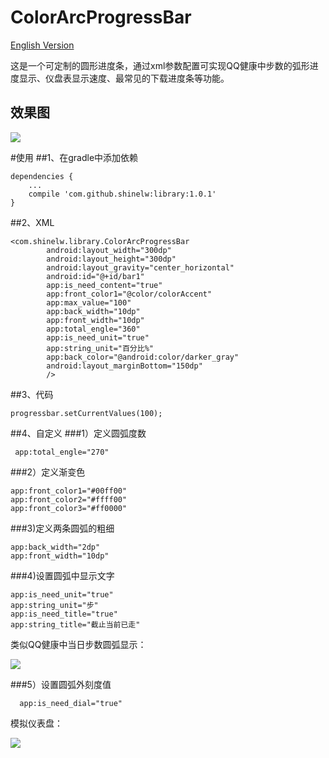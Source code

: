 # ColorArcProgressBar

[English Version](https://github.com/Shinelw/ColorArcProgressBar/blob/master/README_ENGLISH.md)

这是一个可定制的圆形进度条，通过xml参数配置可实现QQ健康中步数的弧形进度显示、仪盘表显示速度、最常见的下载进度条等功能。

## 效果图
 ![](https://raw.githubusercontent.com/Shinelw/ColorArcProgressBar/master/Demo.gif)
 
#使用
##1、在gradle中添加依赖
```
dependencies {
    ...
    compile 'com.github.shinelw:library:1.0.1'
}
```
##2、XML
```
<com.shinelw.library.ColorArcProgressBar
        android:layout_width="300dp"
        android:layout_height="300dp"
        android:layout_gravity="center_horizontal"
        android:id="@+id/bar1"
        app:is_need_content="true"
        app:front_color1="@color/colorAccent"
        app:max_value="100"
        app:back_width="10dp"
        app:front_width="10dp"
        app:total_engle="360"
        app:is_need_unit="true"
        app:string_unit="百分比%"
        app:back_color="@android:color/darker_gray"
        android:layout_marginBottom="150dp"
        />
```
##3、代码
```
progressbar.setCurrentValues(100);
```

##4、自定义
###1）定义圆弧度数
```
 app:total_engle="270" 
```
###2）定义渐变色
```
app:front_color1="#00ff00"
app:front_color2="#ffff00"
app:front_color3="#ff0000"
```
###3)定义两条圆弧的粗细
```
app:back_width="2dp"
app:front_width="10dp"
```
###4)设置圆弧中显示文字
```
app:is_need_unit="true"
app:string_unit="步"
app:is_need_title="true"
app:string_title="截止当前已走"
```
类似QQ健康中当日步数圆弧显示：

![](https://raw.githubusercontent.com/Shinelw/ColorArcProgressBar/master/demo2.gif)

###5）设置圆弧外刻度值
```
  app:is_need_dial="true"
```

模拟仪表盘：

![](https://raw.githubusercontent.com/Shinelw/ColorArcProgressBar/master/demo3.gif)



